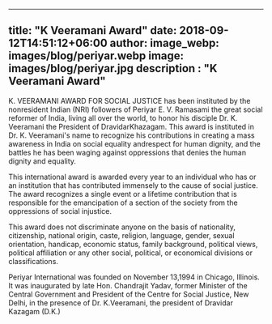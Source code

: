 
---
title: "K Veeramani Award"
date: 2018-09-12T14:51:12+06:00
author: 
image_webp: images/blog/periyar.webp
image: images/blog/periyar.jpg
description : "K Veeramani Award"
---




K. VEERAMANI AWARD FOR SOCIAL JUSTICE has been instituted by the nonresident Indian (NRI) followers of Periyar E. V. Ramasami the great social reformer of India, living all over the world, to honor his disciple Dr. K. Veeramani the President of DravidarKhazagam. This award is instituted in Dr. K. Veeramani's name to recognize his contributions in creating a mass awareness in India on social equality andrespect for human dignity, and the battles he has been waging against oppressions that denies the human dignity and equality.

This international award is awarded every year to an individual who has or an institution that has contributed immensely to the cause of social justice. The award recognizes a single event or a lifetime contribution that is responsible for the emancipation of a section of the society from the oppressions of social injustice.

This award does not discriminate anyone on the basis of nationality, citizenship, national origin, caste, religion, language, gender, sexual orientation, handicap, economic status, family background, political views, political affiliation or any other social, political, or economical divisions or classifications.

Periyar International was founded on November 13,1994 in Chicago, Illinois. It was inaugurated by late Hon. Chandrajit Yadav, former Minister of the Central Government and President of the Centre for Social Justice, New Delhi, in the presence of Dr. K.Veeramani, the president of Dravidar Kazagam (D.K.)